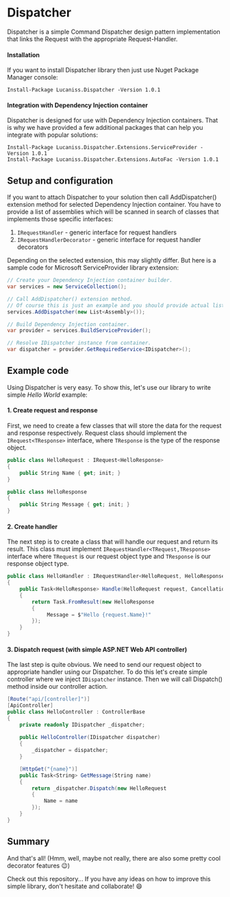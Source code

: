 # Dispatcher
Dispatcher is a simple Command Dispatcher design pattern implementation that links the Request with the appropriate Request-Handler.

#### Installation

If you want to install Dispatcher library then just use Nuget Package Manager console:

    Install-Package Lucaniss.Dispatcher -Version 1.0.1
    
#### Integration with Dependency Injection container

Dispatcher is designed for use with Dependency Injection containers. 
That is why we have provided a few additional packages that can help you integrate with popular solutions:

    Install-Package Lucaniss.Dispatcher.Extensions.ServiceProvider -Version 1.0.1
    Install-Package Lucaniss.Dispatcher.Extensions.AutoFac -Version 1.0.1
    
## Setup and configuration

If you want to attach Dispatcher to your solution then call AddDispatcher() extension method for selected Dependency Injection container.
You have to provide a list of assemblies which will be scanned in search of classes that implements those specific interfaces:

1. `IRequestHandler` - generic interface for request handlers
2. `IRequestHandlerDecorator` - generic interface for request handler decorators

Depending on the selected extension, this may slightly differ.
But here is a sample code for Microsoft ServiceProvider library extension:

```c#
// Create your Dependency Injection container builder.
var services = new ServiceCollection();

// Call AddDispatcher() extension method.
// Of course this is just an example and you should provide actual list of assemblies here.
services.AddDispatcher(new List<Assembly>());

// Build Dependency Injection container.
var provider = services.BuildServiceProvider();

// Resolve IDispatcher instance from container.
var dispatcher = provider.GetRequiredService<IDispatcher>();
```

## Example code

Using Dispatcher is very easy. To show this, let's use our library to write simple *Hello World* example:

#### 1. Create request and response

First, we need to create a few classes that will store the data for the request and response respectively.
Request class should implement the `IRequest<TResponse>` interface, where `TResponse` is the type of the response object.

```c#
public class HelloRequest : IRequest<HelloResponse>
{
    public String Name { get; init; }
}

public class HelloResponse
{
    public String Message { get; init; }
}
```

#### 2. Create handler

The next step is to create a class that will handle our request and return its result.
This class must implement `IRequestHandler<TRequest,TResponse>` interface where `TRequest` is our request object type and `TResponse` is our response object type.

```c#
public class HelloHandler : IRequestHandler<HelloRequest, HelloResponse>
{
    public Task<HelloResponse> Handle(HelloRequest request, CancellationToken cancellationToken)
    {
        return Task.FromResult(new HelloResponse
        {
             Message = $"Hello {request.Name}!"
        });
    }
}
```

#### 3. Dispatch request (with simple ASP.NET Web API controller)

The last step is quite obvious. We need to send our request object to appropriate handler using our Dispatcher.
To do this let's create simple controller where we inject `IDispatcher` instance. Then we will call Dispatch() method inside our controller action.

```c#
[Route("api/[controller]")]
[ApiController]
public class HelloController : ControllerBase
{
    private readonly IDispatcher _dispatcher;
    
    public HelloController(IDispatcher dispatcher)
    {
        _dispatcher = dispatcher;
    }

    [HttpGet("{name}")]
    public Task<String> GetMessage(String name)
    {
        return _dispatcher.Dispatch(new HelloRequest
        {
            Name = name
        });
    }
}
```

## Summary

And that's all! (Hmm, well, maybe not really, there are also some pretty cool decorator features :wink:)

Check out this repository... If you have any ideas on how to improve this simple library, don't hesitate and collaborate! :smile: